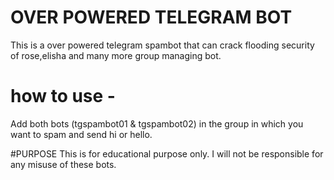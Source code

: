 # OVER POWERED TELEGRAM BOT

This is a over powered telegram spambot that can crack flooding security of rose,elisha and many more group managing bot.


# how to use -
Add both bots (tgspambot01 & tgspambot02) in the group in which you want to spam and send hi or hello.

#PURPOSE
This is for educational purpose only. I will not be responsible for any misuse of these bots.

